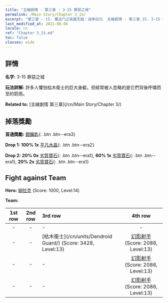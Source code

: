 ```yaml
---
title: "主線劇情 - 第三章 - 3-15 罪惡之城"
permalink: /Main Story/Chapter 3_15/
excerpt: "第三章 - 15. 魔法门之英雄无敌：战争纪元  主線劇情 - 第三章_15. 3-15 罪惡之城"
last_modified_at: 2021-08-04
locale: cn
ref: "Chapter 3_15.md"
toc: false
classes: wide
---
```


## 詳情

 **名字:** 3-15 罪惡之城

 **玩法詳解:** 許多人懼怕枯木衛士的巨大身軀，但經常被人忽略的是它們背後呼嘯而至的箭雨。

 **Related to:** [主線劇情 第三章](/cn/Main Story/Chapter 3/)

## 掉落獎勵

 **首通獎勵:** [銀鑰匙](/cn/Items/con_693/){: .btn .btn--era3}

 **Drop 1:** **100% 1x** [平凡水晶](/cn/Items/mat_11/){: .btn .btn--era2}

 **Drop 2:** **20% 0x** [劣質寶石](/cn/Items/mat_4/){: .btn .btn--era1}, **60% 1x** [劣質寶石](/cn/Items/mat_4/){: .btn .btn--era1}, **20% 2x** [劣質寶石](/cn/Items/mat_4/){: .btn .btn--era1}


## Fight against Team
 **Hero:** [姆拉克](/cn/heroes/Mullich/) (Score: 1000, Level:14)

 **Team:**


  | 1st row | 2nd row | 3rd row | 4th row |
  |:----:|:----:|:----|:----:|
  | - | - | - | - |
  | - | - | [枯木衛士](/cn/units/Dendroid Guard/) (Score: 3428, Level:13)  | [幻影射手](/cn/units/Sharpshooter/) (Score: 2086, Level:13)  |
  | - | - | - | [幻影射手](/cn/units/Sharpshooter/) (Score: 2086, Level:13)  |
  | - | - | - | [幻影射手](/cn/units/Sharpshooter/) (Score: 2086, Level:13)  |


